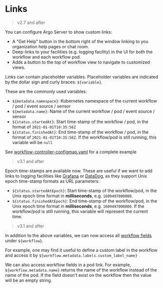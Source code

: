 # Links

> v2.7 and after

You can configure Argo Server to show custom links:

* A "Get Help" button in the bottom right of the window linking to you organization help pages or chat room.
* Deep-links to your facilities (e.g. logging facility) in the UI for both the workflow and each workflow pod.
* Adds a button to the top of workflow view to navigate to customized views.

Links can contain placeholder variables. Placeholder variables are indicated by the dollar sign and curly braces: `${variable}`.

These are the commonly used variables:

* `${metadata.namespace}`: Kubernetes namespace of the current workflow / pod / event source / sensor
* `${metadata.name}`: Name of the current workflow / pod / event source / sensor
* `${status.startedAt}`: Start time-stamp of the workflow / pod, in the format of `2021-01-01T10:35:56Z`
* `${status.finishedAt}`: End time-stamp of the workflow / pod, in the format of  `2021-01-01T10:35:56Z`. If the workflow/pod is still running, this variable will be `null`

See [workflow-controller-configmap.yaml](workflow-controller-configmap.yaml) for a complete example

> v3.1 and after

Epoch time-stamps are available now. These are useful if we want to add links to logging facilities like [Grafana](https://grafana.com/)
or [DataDog](https://datadoghq.com/), as they support Unix epoch time-stamp formats as URL
parameters:

* `${status.startedAtEpoch}`: Start time-stamp of the workflow/pod, in the Unix epoch time format in **milliseconds**, e.g. `1609497000000`.
* `${status.finishedAtEpoch}`: End time-stamp of the workflow/pod, in the Unix epoch time format in  **milliseconds**, e.g. `1609497000000`. If the workflow/pod is still running, this variable will represent the current time.

> v3.1 and after

In addition to the above variables, we can now access all [workflow fields](fields.md#workflow) under `${workflow}`.

For example, one may find it useful to define a custom label in the workflow and access it by `${workflow.metadata.labels.custom_label_name}`

We can also access workflow fields in a pod link. For example, `${workflow.metadata.name}` returns
the name of the workflow instead of the name of the pod. If the field doesn't exist on the workflow then the value will be an empty string.
